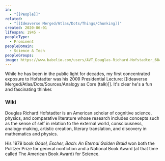 ```yaml
---
in:
  - "[[People]]"
related:
  - "[[Ideaverse Merged/Atlas/Dots/Things/Chunking]]"
created: 2020-06-01
lifespan: 1945 -
peopleType:
  - Prominent
peopleDomain:
  - Science & Tech
peopleGroups:
image: https://www.babelio.com/users/AVT_Douglas-Richard-Hofstadter_6840.jpg
---
```

While he has been in the public light for decades, my first concentrated exposure to Hofstadter was his 2009 Presidential Lecture: [[Ideaverse Merged/Atlas/Dots/Sources/Analogy as Core (talk)]]. It's clear he's a fun and fascinating thinker. 

### Wiki
Douglas Richard Hofstadter is an American scholar of cognitive science, physics, and comparative literature whose research includes concepts such as the sense of self in relation to the external world, consciousness, analogy-making, artistic creation, literary translation, and discovery in mathematics and physics. 

His 1979 book *Gödel, Escher, Bach: An Eternal Golden Braid* won both the Pulitzer Prize for general nonfiction and a National Book Award (at that time called The American Book Award) for Science.
